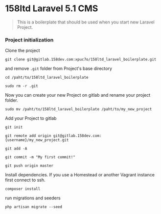 # 158ltd Laravel 5.1 CMS

> This is a boilerplate that should be used when you start new Laravel Project.

### Project initialization

Clone the project

```
git clone git@gitlab.158dev.com:xpuc7o/158ltd_laravel_boilerplate.git
```

and remove `.git` folder from Project's base directory

```
cd /paht/to/158ltd_laravel_boilerplate
```

```
sudo rm -r .git
```

Now you can create your new Project on gitlab and rename your project folder.

```
sudo mv /paht/to/158ltd_laravel_boilerplate /paht/to/my_new_project
```

Add your Project to gitlab

```
git init
```

```
git remote add origin git@gitlab.158dev.com:{username}/my_new_project.git
```

```
git add -A
```

```
git commit -m "My first commit!"
```

```
git push origin master
```

Install dependencies. If you use a Homestead or another Vagrant instance first connect to ssh.

```
composer install
```

run migrations and seeders

```
php artisan migrate --seed
```




